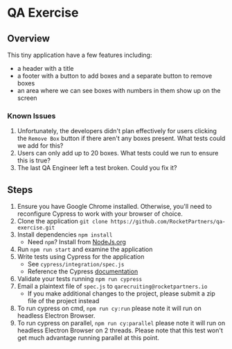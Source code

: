 # QA Exercise

## Overview

This tiny application have a few features including:

- a header with a title
- a footer with a button to add boxes and a separate button to remove boxes
- an area where we can see boxes with numbers in them show up on the screen

### Known Issues

1. Unfortunately, the developers didn't plan effectively for users clicking the `Remove Box` button if there aren't any boxes present. What tests could we add for this?
2. Users can only add up to 20 boxes. What tests could we run to ensure this is true?
3. The last QA Engineer left a test broken. Could you fix it?

## Steps

1. Ensure you have Google Chrome installed. Otherwise, you'll need to reconfigure Cypress to work with your browser of choice.
2. Clone the application `git clone https://github.com/RocketPartners/qa-exercise.git`
3. Install dependencies `npm install`
   - Need `npm`? Install from [NodeJs.org](https://nodejs.org/en/download/)
4. Run `npm run start` and examine the application
5. Write tests using Cypress for the application
   - See `cypress/integration/spec.js`
   - Reference the Cypress [documentation](https://docs.cypress.io/guides/overview/why-cypress)
6. Validate your tests running `npm run cypress`
7. Email a plaintext file of `spec.js` to `qarecruiting@rocketpartners.io`
   - If you make additional changes to the project, please submit a zip file of the project instead
8. To run cypress on cmd, `npm run cy:run` please note it will run on headless Electron Browser.
9. To run cypress on parallel, `npm run cy:parallel` please note it will run on headless Electron Browser on 2 threads. Please note that this test won't get much advantage running parallel at this point. 
